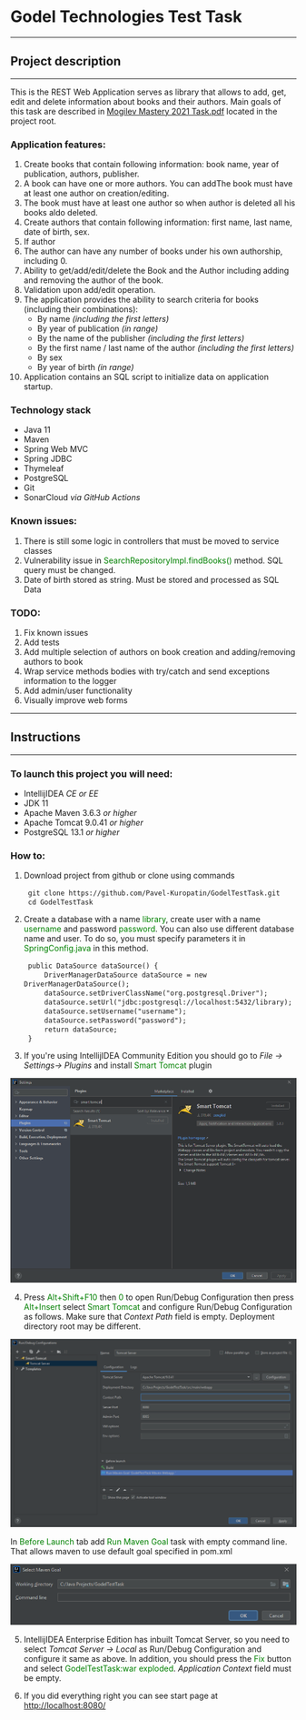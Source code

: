 # Godel Technologies Test Task
***
## Project description
***
This is the REST Web Application serves as library that allows to add, get, edit and delete information about books and their authors.
Main goals of this task are described in [Mogilev Mastery 2021 Task.pdf](https://github.com/Pavel-Kuropatin/GodelTestTask/blob/main/Mogilev%20Mastery%202021%20Task.pdf) located in the project root.

### Application features:
1. Create books that contain following information: book name, year of publication, authors, publisher.
2. A book can have one or more authors. You can addThe book must have at least one author on creation/editing.
3. The book must have at least one author so when author is deleted all his books aldo deleted.
4. Create authors that contain following information: first name, last name, date of birth, sex.
5. If author
6. The author can have any number of books under his own authorship, including 0.
7. Ability to get/add/edit/delete the Book and the Author including adding and removing the author of the book.
8. Validation upon add/edit operation.
9. The application provides the ability to search criteria for books (including their combinations):
   * By name _(including the first letters)_
   * By year of publication _(in range)_
   * By the name of the publisher _(including the first letters)_
   * By the first name / last name of the author _(including the first letters)_
   * By sex
   * By year of birth _(in range)_
10. Application contains an SQL script to initialize data on application startup.
   
### Technology stack
* Java 11
* Maven
* Spring Web MVC
* Spring JDBC
* Thymeleaf
* PostgreSQL
* Git
* SonarCloud _via GitHub Actions_

### Known issues:
1. There is still some logic in controllers that must be moved to service classes
2. Vulnerability issue in <span style="color:green">SearchRepositoryImpl.findBooks()</span> method. SQL query must be changed.
3. Date of birth stored as string. Must be stored and processed as SQL Data

### TODO:
1. Fix known issues
2. Add tests
3. Add multiple selection of authors on book creation and adding/removing authors to book
4. Wrap service methods bodies with try/catch and send exceptions information to the logger
5. Add admin/user functionality
6. Visually improve web forms

***
## Instructions
***
### To launch this project you will need:
* IntellijIDEA _CE or EE_
* JDK 11
* Apache Maven 3.6.3 _or higher_
* Apache Tomcat 9.0.41 _or higher_
* PostgreSQL 13.1 _or higher_

### How to:

1. Download project from github or clone using commands
   
        git clone https://github.com/Pavel-Kuropatin/GodelTestTask.git
        cd GodelTestTask
   
2. Create a database with a name <span style="color:green">library</span>, create user with a name <span style="color:green">username</span> and password <span style="color:green">password</span>.
You can also use different database name and user. To do so, you must specify parameters it in <span style="color:green">SpringConfig.java</span> in this method.
   
        public DataSource dataSource() {
            DriverManagerDataSource dataSource = new DriverManagerDataSource();
            dataSource.setDriverClassName("org.postgresql.Driver");
            dataSource.setUrl("jdbc:postgresql://localhost:5432/library);
            dataSource.setUsername("username");
            dataSource.setPassword("password");
            return dataSource;
        }
3. If you're using IntellijIDEA Community Edition you should go to _File -> Settings-> Plugins_ and install <span style="color:green">Smart Tomcat</span> plugin

![Smart Tomcat Plugin](images/Smart%20Tomcat%20Plugin.png)

4. Press <span style="color:green">Alt+Shift+F10</span> then <span style="color:green">0</span> to open Run/Debug Configuration then press <span style="color:green">Alt+Insert</span> select <span style="color:green">Smart Tomcat</span> and configure Run/Debug Configuration as follows. Make sure that _Context Path_ field is empty. Deployment directory root may be different.

![Smart Tomcat Plugin](images/Create%20Run-Debug%20Configuration.png)

In <span style="color:green">Before Launch</span> tab add <span style="color:green">Run Maven Goal</span> task with empty command line. That allows maven to use default goal specified in pom.xml

![Smart Tomcat Plugin](images/Select%20Maven%20Goal.png)

5. IntellijIDEA Enterprise Edition has inbuilt Tomcat Server, so you need to select _Tomcat Server -> Local_ as Run/Debug Configuration and configure it same as above. In addition, you should press the <span style="color:green">Fix</span> button and select <span style="color:green">GodelTestTask:war exploded</span>. _Application Context_ field must be empty.


6. If you did everything right you can see start page at [http://localhost:8080/](http://localhost:8080/)